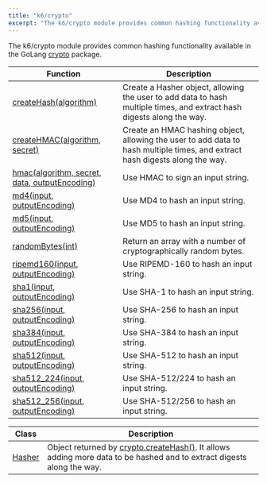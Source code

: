 ```yaml
---
title: "k6/crypto"
excerpt: "The k6/crypto module provides common hashing functionality available in the GoLang crypto."
---
```

The k6/crypto module provides common hashing functionality available in the GoLang [crypto](https://golang.org/pkg/crypto/) package.

| Function | Description |
| -------- | ----------- |
| [createHash(algorithm)](/javascript-api/v0-32/k6-crypto/createhash-algorithm)  | Create a Hasher object, allowing the user to add data to hash multiple times, and extract hash digests along the way. |
| [createHMAC(algorithm, secret)](/javascript-api/v0-32/k6-crypto/createhmac-algorithm-secret)  | Create an HMAC hashing object, allowing the user to add data to hash multiple times, and extract hash digests along the way. |
| [hmac(algorithm, secret, data, outputEncoding)](/javascript-api/v0-32/k6-crypto/hmac-algorithm-secret-data-outputencoding)  | Use HMAC to sign an input string. |
| [md4(input, outputEncoding)](/javascript-api/v0-32/k6-crypto/md4-input-outputencoding)  | Use MD4 to hash an input string. |
| [md5(input, outputEncoding)](/javascript-api/v0-32/k6-crypto/md5-input-outputencoding)  | Use MD5 to hash an input string. |
| [randomBytes(int)](/javascript-api/v0-32/k6-crypto/randombytes-int)  | Return an array with a number of cryptographically random bytes. |
| [ripemd160(input, outputEncoding)](/javascript-api/v0-32/k6-crypto/ripemd160-input-outputencoding)  | Use RIPEMD-160 to hash an input string. |
| [sha1(input, outputEncoding)](/javascript-api/v0-32/k6-crypto/sha1-input-outputencoding)  | Use SHA-1 to hash an input string. |
| [sha256(input, outputEncoding)](/javascript-api/v0-32/k6-crypto/sha256-input-outputencoding)  | Use SHA-256 to hash an input string. |
| [sha384(input, outputEncoding)](/javascript-api/v0-32/k6-crypto/sha384-input-outputencoding)  | Use SHA-384 to hash an input string. |
| [sha512(input, outputEncoding)](/javascript-api/v0-32/k6-crypto/sha512-input-outputencoding)  | Use SHA-512 to hash an input string. |
| [sha512_224(input, outputEncoding)](/javascript-api/v0-32/k6-crypto/sha512_224-input-outputencoding)  | Use SHA-512/224 to hash an input string. |
| [sha512_256(input, outputEncoding)](/javascript-api/v0-32/k6-crypto/sha512_256-input-outputencoding)  | Use SHA-512/256 to hash an input string. |


| Class | Description |
| -------- | ----------- |
| [Hasher](/javascript-api/v0-32/k6-crypto/hasher) | Object returned by [crypto.createHash()](/javascript-api/v0-32/k6-crypto/createhash-algorithm). It allows adding more data to be hashed and to extract digests along the way. |
